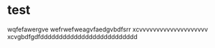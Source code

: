# test
wqfefawergve
wefrwefweagvfaedgvbdfsrr
xcvvvvvvvvvvvvvvvvvvvv  xcvgbdfgdfdddddddddddddddddddddddddd
